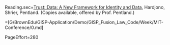 
Reading.sec=<a href="https://www.amazon.com/Trust-Data-Framework-Identity-sharing/dp/153911421X/">Trust::Data: A New Framework for Identity and Data</a>, Hardjono, Shrier, Pentland. (Copies available, offered by Prof. Pentland.)

=[G/BrownEdu/GISP-Application/Demo/GISP_Fusion_Law_Code/Week/MIT-Conference/0.md]

PageEffort=280
